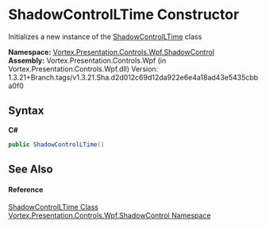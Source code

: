 # ShadowControlLTime Constructor 
 

Initializes a new instance of the <a href="T_Vortex_Presentation_Controls_Wpf_ShadowControl_ShadowControlLTime.md">ShadowControlLTime</a> class

**Namespace:**&nbsp;<a href="N_Vortex_Presentation_Controls_Wpf_ShadowControl.md">Vortex.Presentation.Controls.Wpf.ShadowControl</a><br />**Assembly:**&nbsp;Vortex.Presentation.Controls.Wpf (in Vortex.Presentation.Controls.Wpf.dll) Version: 1.3.21+Branch.tags/v1.3.21.Sha.d2d012c69d12da922e6e4a18ad43e5435cbba0f0

## Syntax

**C#**<br />
``` C#
public ShadowControlLTime()
```


## See Also


#### Reference
<a href="T_Vortex_Presentation_Controls_Wpf_ShadowControl_ShadowControlLTime.md">ShadowControlLTime Class</a><br /><a href="N_Vortex_Presentation_Controls_Wpf_ShadowControl.md">Vortex.Presentation.Controls.Wpf.ShadowControl Namespace</a><br />